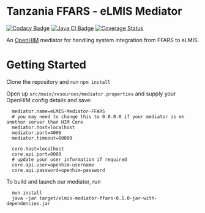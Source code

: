 # Tanzania FFARS - eLMIS Mediator
[![Codacy Badge](https://api.codacy.com/project/badge/Grade/f623bcd8d2a74180ba0c0c942d9bdd7a)](https://app.codacy.com/gh/SoftmedTanzania/elmis-mediator-ffars?utm_source=github.com&utm_medium=referral&utm_content=SoftmedTanzania/elmis-mediator-ffars&utm_campaign=Badge_Grade)
[![Java CI Badge](https://github.com/SoftmedTanzania/elmis-mediator-ffars/workflows/Java%20CI%20with%20Maven/badge.svg)](https://github.com/SoftmedTanzania/elmis-mediator-ffars/actions?query=workflow%3A%22Java+CI+with+Maven%22)
[![Coverage Status](https://coveralls.io/repos/github/SoftmedTanzania/elmis-mediator-ffars/badge.svg?branch=development)](https://coveralls.io/github/SoftmedTanzania/elmis-mediator-ffars?branch=development)

An [OpenHIM](http://openhim.org/) mediator for handling system integration  from FFARS to eLMIS.

# Getting Started
Clone the repository and run `npm install`

Open up `src/main/resources/mediator.properties` and supply your OpenHIM config details and save:

```
  mediator.name=eLMIS-Mediator-FFARS
  # you may need to change this to 0.0.0.0 if your mediator is on another server than HIM Core
  mediator.host=localhost
  mediator.port=4000
  mediator.timeout=60000

  core.host=localhost
  core.api.port=8080
  # update your user information if required
  core.api.user=openhim-username
  core.api.password=openhim-password
```

To build and launch our mediator, run

```
  mvn install
  java -jar target/elmis-mediator-ffars-0.1.0-jar-with-dependencies.jar
```